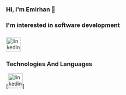 ### Hi, i'm Emirhan 👋 
### I'm interested in software development
###

###
[<img src='https://cdn.jsdelivr.net/npm/simple-icons@3.0.1/icons/linkedin.svg' alt='linkedin' height='40'>](https://www.linkedin.com/in/emirhan-altunta%C5%9F-428868221/)

### Technologies And Languages
[<img src='https://cdn.jsdelivr.net/npm/simple-icons@3.0.1/icons/dotnet.svg' alt='linkedin' height='40'>]
